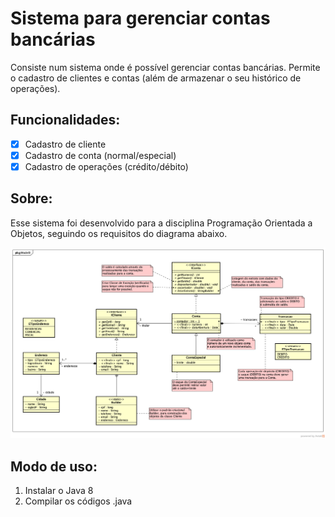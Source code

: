 # Sistema para gerenciar contas bancárias

<p> Consiste num sistema onde é possível gerenciar contas bancárias. Permite o cadastro de clientes e contas (além de armazenar o seu histórico de operações). </p>

## Funcionalidades:

- [x] Cadastro de cliente
- [x] Cadastro de conta (normal/especial)
- [x] Cadastro de operações (crédito/débito)

## Sobre:
<p> Esse sistema foi desenvolvido para a disciplina Programação Orientada a Objetos, seguindo os requisitos do diagrama abaixo. </p>

<img src = "Diagrama_Modelo.png"/>

## Modo de uso:

1. Instalar o Java 8
2. Compilar os códigos .java